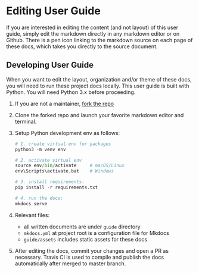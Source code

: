 # Editing User Guide

If you are interested in editing the content (and not layout) of this user guide, 
simply edit the markdown directly in any markdown editor or on Github.
There is a pen icon linking to the markdown source on each page of these docs,
which takes you directly to the source document.

## Developing User Guide

When you want to edit the layout, organization and/or theme of these docs, you 
will need to run these project docs locally. This user guide is built with Python. 
You will need Python 3.x before proceeding.

1. If you are not a maintainer, [fork the repo](https://github.com/MobileFirstLLC/extension-cli/fork)

2. Clone the forked repo and launch your favorite markdown editor and terminal.

3. Setup Python development env as follows: 

    ```Python
    # 1. create virtual env for packages
    python3 -m venv env         
    
    # 2. activate virtual env 
    source env/bin/activate     # macOS/Linux
    env\Scripts\activate.bat    # Windows
    
    # 3. install requirements:
    pip install -r requirements.txt
    
    # 4. run the docs:
    mkdocs serve
    ```

4. Relevant files:

    - all written documents are under `guide` directory
    - `mkdocs.yml` at project root is a configuration file for Mkdocs
    - `guide/assets` includes static assets for these docs

5. After editing the docs, commit your changes and open a PR as
   necessary. Travis CI is used to compile and publish the docs automatically
   after merged to master branch.
